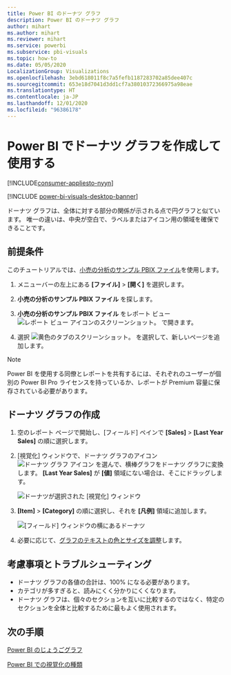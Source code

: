 ```yaml
---
title: Power BI のドーナツ グラフ
description: Power BI のドーナツ グラフ
author: mihart
ms.author: mihart
ms.reviewer: mihart
ms.service: powerbi
ms.subservice: pbi-visuals
ms.topic: how-to
ms.date: 05/05/2020
LocalizationGroup: Visualizations
ms.openlocfilehash: 3ebd618011f8c7a5fefb1187283702a85dee407c
ms.sourcegitcommit: 653e18d7041d3dd1cf7a38010372366975a98eae
ms.translationtype: HT
ms.contentlocale: ja-JP
ms.lasthandoff: 12/01/2020
ms.locfileid: "96386178"
---
```

# <a name="create-and-use-doughnut-charts-in-power-bi"></a>Power BI でドーナツ グラフを作成して使用する

[!INCLUDE[consumer-appliesto-nyyn](../includes/consumer-appliesto-nyyn.md)]

[!INCLUDE [power-bi-visuals-desktop-banner](../includes/power-bi-visuals-desktop-banner.md)]

ドーナツ グラフは、全体に対する部分の関係が示される点で円グラフと似ています。 唯一の違いは、中央が空白で、ラベルまたはアイコン用の領域を確保できることです。

## <a name="prerequisite"></a>前提条件

このチュートリアルでは、[小売の分析のサンプル PBIX ファイル](https://download.microsoft.com/download/9/6/D/96DDC2FF-2568-491D-AAFA-AFDD6F763AE3/Retail%20Analysis%20Sample%20PBIX.pbix)を使用します。

1. メニューバーの左上にある **[ファイル]**  >  **[開く]** を選択します。
   
2. **小売の分析のサンプル PBIX ファイル** を探します。

1. **小売の分析のサンプル PBIX ファイル** をレポート ビュー ![レポート ビュー アイコンのスクリーンショット。](media/power-bi-visualization-kpi/power-bi-report-view.png) で開きます。

1. 選択 ![黄色のタブのスクリーンショット。](media/power-bi-visualization-kpi/power-bi-yellow-tab.png) を選択して、新しいページを追加します。


> [!NOTE]
> Power BI を使用する同僚とレポートを共有するには、それぞれのユーザーが個別の Power BI Pro ライセンスを持っているか、レポートが Premium 容量に保存されている必要があります。    

## <a name="create-a-doughnut-chart"></a>ドーナツ グラフの作成

1. 空のレポート ページで開始し、[フィールド] ペインで **[Sales]** \> **[Last Year Sales]** の順に選択します。  
   
3. [視覚化] ウィンドウで、ドーナツ グラフのアイコン ![ドーナツ グラフ アイコン](media/power-bi-visualization-doughnut-charts/power-bi-icon.png) を選んで、横棒グラフをドーナツ グラフに変換します。 **[Last Year Sales]** が **[値]** 領域にない場合は、そこにドラッグします。
     
   ![ドーナツが選択された [視覚化] ウィンドウ](media/power-bi-visualization-doughnut-charts/power-bi-doughnut-chart.png)

4. **[Item]** \> **[Category]** の順に選択し、それを **[凡例]** 領域に追加します。 
     
    ![[フィールド] ウィンドウの横にあるドーナツ](media/power-bi-visualization-doughnut-charts/power-bi-doughnut-done.png)

5. 必要に応じて、[グラフのテキストの色とサイズを調整](power-bi-visualization-customize-title-background-and-legend.md)します。 

## <a name="considerations-and-troubleshooting"></a>考慮事項とトラブルシューティング
* ドーナツ グラフの各値の合計は、100% になる必要があります。
* カテゴリが多すぎると、読みにくく分かりにくくなります。
* ドーナツ グラフは、個々のセクションを互いに比較するのではなく、特定のセクションを全体と比較するために最もよく使用されます。 

## <a name="next-steps"></a>次の手順
[Power BI のじょうごグラフ](power-bi-visualization-funnel-charts.md)

[Power BI での視覚化の種類](power-bi-visualization-types-for-reports-and-q-and-a.md)


